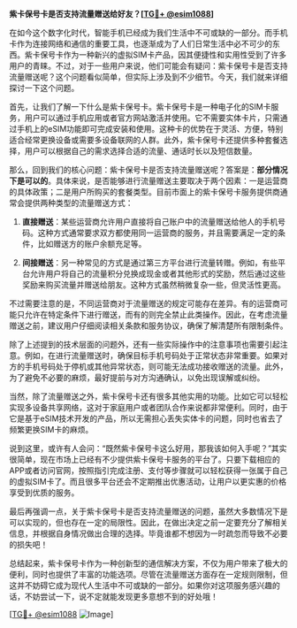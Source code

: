 **紫卡保号卡是否支持流量赠送给好友？[[TG💪+ @esim1088](https://t.me/s/esim1088)]**

在如今这个数字化时代，智能手机已经成为我们生活中不可或缺的一部分。而手机卡作为连接网络和通信的重要工具，也逐渐成为了人们日常生活中必不可少的东西。紫卡保号卡作为一种新兴的虚拟SIM卡产品，因其便捷性和实用性受到了许多用户的青睐。不过，对于一些用户来说，他们可能会有疑问：紫卡保号卡是否支持流量赠送呢？这个问题看似简单，但实际上涉及到不少细节。今天，我们就来详细探讨一下这个问题。

首先，让我们了解一下什么是紫卡保号卡。紫卡保号卡是一种电子化的SIM卡服务，用户可以通过手机应用或者官方网站激活并使用。它不需要实体卡片，只需通过手机上的eSIM功能即可完成安装和使用。这种卡的优势在于灵活、方便，特别适合经常更换设备或需要多设备联网的人群。此外，紫卡保号卡还提供多种套餐选择，用户可以根据自己的需求选择合适的流量、通话时长以及短信数量。

那么，回到我们的核心问题：紫卡保号卡是否支持流量赠送呢？答案是：**部分情况下是可以的**。具体来说，是否能够进行流量赠送主要取决于两个因素：一是运营商的具体政策；二是用户所购买的套餐类型。目前市面上的紫卡保号卡服务提供商通常会提供两种类型的流量赠送方式：

1. **直接赠送**：某些运营商允许用户直接将自己账户中的流量赠送给他人的手机号码。这种方式通常要求双方都使用同一运营商的服务，并且需要满足一定的条件，比如赠送方的账户余额充足等。

2. **间接赠送**：另一种常见的方式是通过第三方平台进行流量转赠。例如，有些平台允许用户将自己的流量积分兑换成现金或者其他形式的奖励，然后通过这些奖励来购买流量并赠送给朋友。这种方式虽然稍微复杂一些，但灵活性更高。

不过需要注意的是，不同运营商对于流量赠送的规定可能存在差异。有的运营商可能只允许在特定条件下进行赠送，而有的则完全禁止此类操作。因此，在考虑流量赠送之前，建议用户仔细阅读相关条款和服务协议，确保了解清楚所有限制条件。

除了上述提到的技术层面的问题外，还有一些实际操作中的注意事项也需要引起注意。例如，在进行流量赠送时，确保目标手机号码处于正常状态非常重要。如果对方的手机号码处于停机或其他异常状态，则可能无法成功接收赠送的流量。此外，为了避免不必要的麻烦，最好提前与对方沟通确认，以免出现误解或纠纷。

当然，除了流量赠送之外，紫卡保号卡还有很多其他实用的功能。比如它可以轻松实现多设备共享网络，这对于家庭用户或者团队合作来说都非常便利。同时，由于它是基于eSIM技术开发的产品，所以无需担心丢失实体卡的问题，同时也省去了频繁更换SIM卡的麻烦。

说到这里，或许有人会问：“既然紫卡保号卡这么好用，那我该如何入手呢？”其实很简单，现在市场上已经有不少提供紫卡保号卡服务的平台了。只要下载相应的APP或者访问官网，按照指引完成注册、支付等步骤就可以轻松获得一张属于自己的虚拟SIM卡了。而且很多平台还会不定期推出优惠活动，让用户以更实惠的价格享受到优质的服务。

最后再强调一点，关于紫卡保号卡是否支持流量赠送的问题，虽然大多数情况下是可以实现的，但也存在一定的局限性。因此，在做出决定之前一定要充分了解相关信息，并根据自身情况做出合理的选择。毕竟谁都不想因为一时疏忽而导致不必要的损失吧！

总结起来，紫卡保号卡作为一种创新型的通信解决方案，不仅为用户带来了极大的便利，同时也提供了丰富的功能选项。尽管在流量赠送方面存在一定规则限制，但这并不妨碍它成为现代人生活中不可或缺的一部分。如果你对这项服务感兴趣的话，不妨尝试一下，说不定就能发现更多意想不到的好处哦！

[[TG💪+ @esim1088](https://t.me/s/esim1088) ![Image](https://i.postimg.cc/4NQfJmqS/Snipaste-2025-05-13-00-14-12.png)]